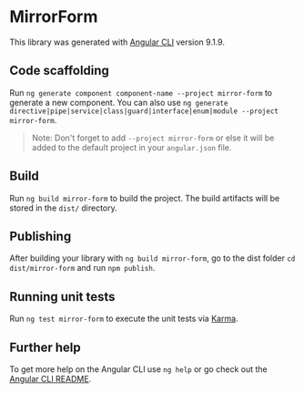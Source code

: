 # MirrorForm

This library was generated with [Angular CLI](https://github.com/angular/angular-cli) version 9.1.9.

## Code scaffolding

Run `ng generate component component-name --project mirror-form` to generate a new component. You can also use `ng generate directive|pipe|service|class|guard|interface|enum|module --project mirror-form`.
> Note: Don't forget to add `--project mirror-form` or else it will be added to the default project in your `angular.json` file. 

## Build

Run `ng build mirror-form` to build the project. The build artifacts will be stored in the `dist/` directory.

## Publishing

After building your library with `ng build mirror-form`, go to the dist folder `cd dist/mirror-form` and run `npm publish`.

## Running unit tests

Run `ng test mirror-form` to execute the unit tests via [Karma](https://karma-runner.github.io).

## Further help

To get more help on the Angular CLI use `ng help` or go check out the [Angular CLI README](https://github.com/angular/angular-cli/blob/master/README.md).
